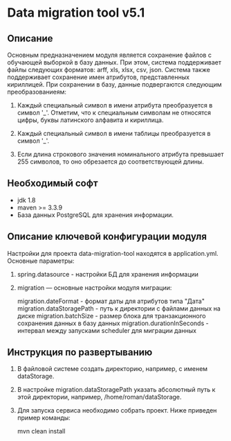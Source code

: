 Data migration tool v5.1
========================================

Описание
----------------------------------------
   Основным предназначением модуля является сохранение файлов с обучающей выборкой в базу данных.
При этом, система поддерживает файлы следующих форматов: arff, xls, xlsx, csv, json. Система также
поддерживает сохранение имен атрибутов, представленных кириллицей. При сохранении в базу, данные
подвергаются следующим преобразованиеям:

1. Каждый специальный символ в имени атрибута преобразуется в символ '_'. Отметим, что
к специальным символам не относятся цифры, буквы латинского алфавита и кириллица.

2. Каждый специальный символ в имени таблицы преобразуется в символ '_'.

3. Если длина строкового значения номинального атрибута превышает 255 символов, то оно обрезается
до соответствующей длины.


Необходимый софт
----------------------------------------
* jdk 1.8
* maven >= 3.3.9
* База данных PostgreSQL для хранения информации.

Описание ключевой конфигурации модуля
----------------------------------------
Настройки для проекта data-migration-tool находятся в application.yml. Основные параметры:
1) spring.datasource - настройки БД для хранения информации
2) migration — основные настройки модуля миграции:
   
   migration.dateFormat - формат даты для атрибутов типа "Дата"
   migration.dataStoragePath - путь к директории с файлами данных на диске
   migration.batchSize - размер блока для транзакционного сохранения данных в базу данных
   migration.durationInSeconds - интервал между запусками scheduler для миграции данных

Инструкция по развертыванию
----------------------------------------
    
1. В файловой системе создать директорию, например, с именем dataStorage.

2. В настройке migration.dataStoragePath указать абсолютный путь к этой директории,
   например, /home/roman/dataStorage.
   
3. Для запуска сервиса необходимо собрать проект. Ниже приведен пример команды:

   mvn clean install